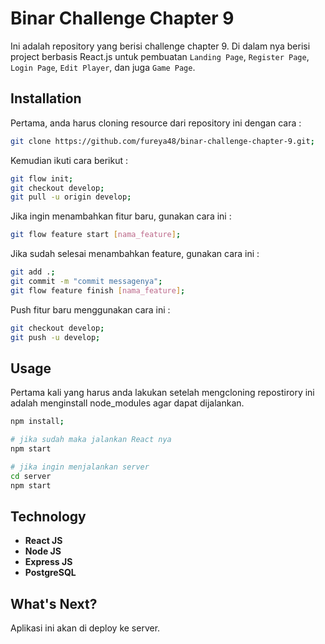 # Binar Challenge Chapter 9

Ini adalah repository yang berisi challenge chapter 9. Di dalam nya berisi project berbasis React.js untuk pembuatan `Landing Page`, `Register Page`, `Login Page`, `Edit Player`, dan juga `Game Page`.

## Installation

Pertama, anda harus cloning resource dari repository ini dengan cara :

```bash
git clone https://github.com/fureya48/binar-challenge-chapter-9.git;
```

Kemudian ikuti cara berikut :

```bash
git flow init;
git checkout develop;
git pull -u origin develop;
```

Jika ingin menambahkan fitur baru, gunakan cara ini :

```bash
git flow feature start [nama_feature];
```

Jika sudah selesai menambahkan feature, gunakan cara ini :

```bash
git add .;
git commit -m "commit messagenya";
git flow feature finish [nama_feature];
```

Push fitur baru menggunakan cara ini :

```bash
git checkout develop;
git push -u develop;
```

## Usage

Pertama kali yang harus anda lakukan setelah mengcloning repostirory ini adalah menginstall node_modules agar dapat dijalankan.

```bash
npm install;

# jika sudah maka jalankan React nya
npm start

# jika ingin menjalankan server
cd server
npm start

```

## Technology

- **React JS**
- **Node JS**
- **Express JS**
- **PostgreSQL**

## What's Next?

Aplikasi ini akan di deploy ke server.
